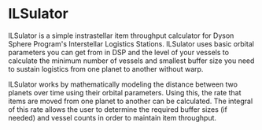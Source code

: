 # ILSulator
ILSulator is a simple instrastellar item throughput calculator for Dyson Sphere Program's Interstellar Logistics Stations. ILSulator uses basic orbital parameters you can get from in DSP and the level of your vessels to calculate the minimum number of vessels and smallest buffer size you need to sustain logistics from one planet to another without warp.

ILSulator works by mathematically modeling the distance between two planets over time using their orbital parameters. Using this, the rate that items are moved from one planet to another can be calculated. The integral of this rate allows the user to determine the required buffer sizes (if needed) and vessel counts in order to maintain item throughput.
